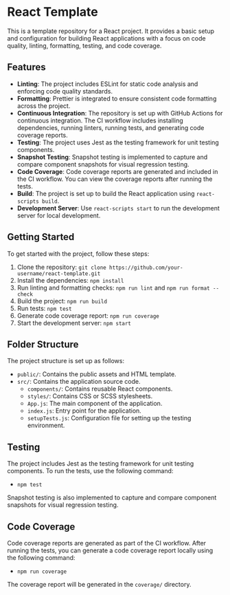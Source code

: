# React Template

This is a template repository for a React project. It provides a basic setup and configuration for building React applications with a focus on code quality, linting, formatting, testing, and code coverage.

## Features

- **Linting**: The project includes ESLint for static code analysis and enforcing code quality standards.
- **Formatting**: Prettier is integrated to ensure consistent code formatting across the project.
- **Continuous Integration**: The repository is set up with GitHub Actions for continuous integration. The CI workflow includes installing dependencies, running linters, running tests, and generating code coverage reports.
- **Testing**: The project uses Jest as the testing framework for unit testing components.
- **Snapshot Testing**: Snapshot testing is implemented to capture and compare component snapshots for visual regression testing.
- **Code Coverage**: Code coverage reports are generated and included in the CI workflow. You can view the coverage reports after running the tests.
- **Build**: The project is set up to build the React application using `react-scripts build`.
- **Development Server**: Use `react-scripts start` to run the development server for local development.

## Getting Started

To get started with the project, follow these steps:

1. Clone the repository: `git clone https://github.com/your-username/react-template.git`
2. Install the dependencies: `npm install`
3. Run linting and formatting checks: `npm run lint` and `npm run format --check`
4. Build the project: `npm run build`
5. Run tests: `npm test`
6. Generate code coverage report: `npm run coverage`
7. Start the development server: `npm start`

## Folder Structure

The project structure is set up as follows:

- `public/`: Contains the public assets and HTML template.
- `src/`: Contains the application source code.
  - `components/`: Contains reusable React components.
  - `styles/`: Contains CSS or SCSS stylesheets.
  - `App.js`: The main component of the application.
  - `index.js`: Entry point for the application.
  - `setupTests.js`: Configuration file for setting up the testing environment.

## Testing

The project includes Jest as the testing framework for unit testing components. To run the tests, use the following command:

- `npm test`

Snapshot testing is also implemented to capture and compare component snapshots for visual regression testing.

## Code Coverage

Code coverage reports are generated as part of the CI workflow. After running the tests, you can generate a code coverage report locally using the following command:

- `npm run coverage`

The coverage report will be generated in the `coverage/` directory.
